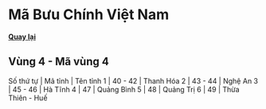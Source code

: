 # Mã Bưu Chính Việt Nam

**[Quay lại](https://khangshirokuma.github.io/MaBuuChinhVietNam/Danh_Sách/Mã_Tỉnh/Theo_Mã_Vùng/)**

## Vùng 4 - Mã vùng 4
  
Số thứ tự | Mã tỉnh | Tên tỉnh
1 | 40 - 42 | Thanh Hóa
2 | 43 - 44 | Nghệ An
3 | 45 - 46 | Hà Tĩnh
4 | 47 | Quảng Bình
5 | 48 | Quảng Trị
6 | 49 | Thừa Thiên - Huế
